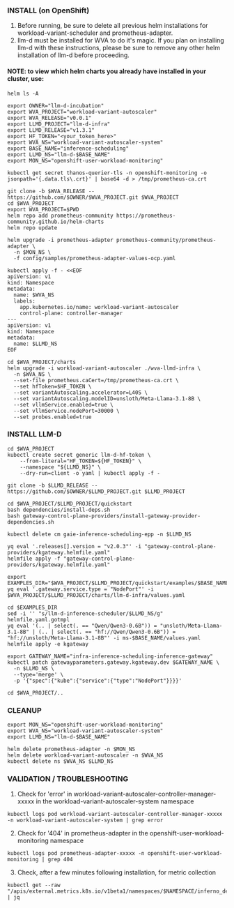 ### INSTALL (on OpenShift)
1. Before running, be sure to delete all previous helm installations for workload-variant-scheduler and prometheus-adapter.
2. llm-d must be installed for WVA to do it's magic. If you plan on installing llm-d with these instructions, please be sure to remove any other helm installation of llm-d before proceeding.

#### NOTE: to view which helm charts you already have installed in your cluster, use:
```
helm ls -A
```

```
export OWNER="llm-d-incubation"
export WVA_PROJECT="workload-variant-autoscaler"
export WVA_RELEASE="v0.0.1"
export LLMD_PROJECT="llm-d-infra"
export LLMD_RELEASE="v1.3.1"
export HF_TOKEN="<your_token_here>"
export WVA_NS="workload-variant-autoscaler-system"
export BASE_NAME="inference-scheduling"
export LLMD_NS="llm-d-$BASE_NAME"
export MON_NS="openshift-user-workload-monitoring"

kubectl get secret thanos-querier-tls -n openshift-monitoring -o jsonpath='{.data.tls\.crt}' | base64 -d > /tmp/prometheus-ca.crt

git clone -b $WVA_RELEASE -- https://github.com/$OWNER/$WVA_PROJECT.git $WVA_PROJECT
cd $WVA_PROJECT
export WVA_PROJECT=$PWD
helm repo add prometheus-community https://prometheus-community.github.io/helm-charts
helm repo update

helm upgrade -i prometheus-adapter prometheus-community/prometheus-adapter \
  -n $MON_NS \
  -f config/samples/prometheus-adapter-values-ocp.yaml

kubectl apply -f - <<EOF
apiVersion: v1
kind: Namespace
metadata:
  name: $WVA_NS
  labels:
    app.kubernetes.io/name: workload-variant-autoscaler
    control-plane: controller-manager
---
apiVersion: v1
kind: Namespace
metadata:
  name: $LLMD_NS
EOF

cd $WVA_PROJECT/charts
helm upgrade -i workload-variant-autoscaler ./wva-llmd-infra \
  -n $WVA_NS \
  --set-file prometheus.caCert=/tmp/prometheus-ca.crt \
  --set hfToken=$HF_TOKEN \
  --set variantAutoscaling.accelerator=L40S \
  --set variantAutoscaling.modelID=unsloth/Meta-Llama-3.1-8B \
  --set vllmService.enabled=true \
  --set vllmService.nodePort=30000 \
  --set probes.enabled=true
```

### INSTALL LLM-D
```
cd $WVA_PROJECT
kubectl create secret generic llm-d-hf-token \
    --from-literal="HF_TOKEN=${HF_TOKEN}" \
    --namespace "${LLMD_NS}" \
    --dry-run=client -o yaml | kubectl apply -f -

git clone -b $LLMD_RELEASE -- https://github.com/$OWNER/$LLMD_PROJECT.git $LLMD_PROJECT

cd $WVA_PROJECT/$LLMD_PROJECT/quickstart
bash dependencies/install-deps.sh
bash gateway-control-plane-providers/install-gateway-provider-dependencies.sh

kubectl delete cm gaie-inference-scheduling-epp -n $LLMD_NS

yq eval '.releases[].version = "v2.0.3"' -i "gateway-control-plane-providers/kgateway.helmfile.yaml"
helmfile apply -f "gateway-control-plane-providers/kgateway.helmfile.yaml"

export EXAMPLES_DIR="$WVA_PROJECT/$LLMD_PROJECT/quickstart/examples/$BASE_NAME"
yq eval '.gateway.service.type = "NodePort"' -i $WVA_PROJECT/$LLMD_PROJECT/charts/llm-d-infra/values.yaml

cd $EXAMPLES_DIR
sed -i '' "s/llm-d-inference-scheduler/$LLMD_NS/g" helmfile.yaml.gotmpl
yq eval '(.. | select(. == "Qwen/Qwen3-0.6B")) = "unsloth/Meta-Llama-3.1-8B" | (.. | select(. == "hf://Qwen/Qwen3-0.6B")) = "hf://unsloth/Meta-Llama-3.1-8B"' -i ms-$BASE_NAME/values.yaml
helmfile apply -e kgateway

export GATEWAY_NAME="infra-inference-scheduling-inference-gateway"
kubectl patch gatewayparameters.gateway.kgateway.dev $GATEWAY_NAME \
  -n $LLMD_NS \
  --type='merge' \
  -p '{"spec":{"kube":{"service":{"type":"NodePort"}}}}'

cd $WVA_PROJECT/..
```

### CLEANUP
```
export MON_NS="openshift-user-workload-monitoring"
export WVA_NS="workload-variant-autoscaler-system"
export LLMD_NS="llm-d-$BASE_NAME"

helm delete prometheus-adapter -n $MON_NS
helm delete workload-variant-autoscaler -n $WVA_NS
kubectl delete ns $WVA_NS $LLMD_NS
```

### VALIDATION / TROUBLESHOOTING
1. Check for 'error' in workload-variant-autoscaler-controller-manager-xxxxx in the workload-variant-autoscaler-system namespace
```
kubectl logs pod workload-variant-autoscaler-controller-manager-xxxxx -n workload-variant-autoscaler-system | grep error
```
2. Check for '404' in prometheus-adapter in the openshift-user-workload-monitoring namespace
```
kubectl logs pod prometheus-adapter-xxxxx -n openshift-user-workload-monitoring | grep 404
```
3. Check, after a few minutes following installation, for metric collection
```
kubectl get --raw "/apis/external.metrics.k8s.io/v1beta1/namespaces/$NAMESPACE/inferno_desired_replicas" | jq
```
